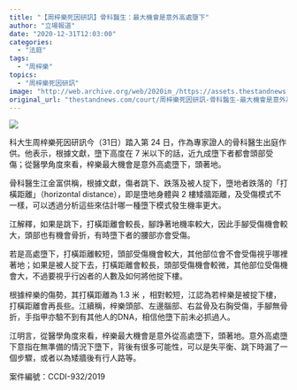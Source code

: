 ```yaml
---
title: "【周梓樂死因研訊】骨科醫生：最大機會是意外高處墮下"
author: "立場報道"
date: "2020-12-31T12:03:00"
categories:
  - "法庭"
tags:
  - "周梓樂"
topics:
  - "周梓樂死因研訊"
image: "http://web.archive.org/web/2020im_/https://assets.thestandnews.com/media/photos/20201228-15_80ntX_3UyTyoa.png"
original_url: "thestandnews.com/court/周梓樂死因研訊-骨科醫生-最大機會是意外高處墮下"
---
```

![](http://web.archive.org/web/2020im_/https://assets.thestandnews.com/media/photos/20201228-15_80ntX_3UyTyoa.png)

科大生周梓樂死因研訊今（31日）踏入第 24 日，作為專家證人的骨科醫生出庭作供。他表示，根據文獻，墮下高度在 7 米以下的話，近九成墮下者都會頭部受傷；從醫學角度來看，梓樂最大機會是意外高處墮下，頭著地。

骨科醫生江金富供稱，根據文獻，傷者跳下、跌落及被人掟下，墮地者跌落的「打橫距離」（horizontal distance），即是墮地身體與 2 樓矮牆距離，及受傷模式不一樣，可以透過分析這些來估計哪一種墮下模式發生機率更大。

江解釋，如果是跳下，打橫距離會較長，腳踭著地機率較大，因此手腳受傷機會較大，頭部也有機會骨折，有時墮下者的腰部亦會受傷。

若是高處墮下，打橫距離較短，頭部受傷機會較大，其他部位會不會受傷視乎哪裡著地；如果是被人掟下去，打橫距離會較長，頭部受傷機會較微，其他部位受傷機會大，不過要視乎行凶者的人數及如何將他掟下樓。

根據梓樂的傷勢，其打橫距離為 1.3 米 ，相對較短，江認為若梓樂是被掟下樓，打橫距離會再長些。江續稱，梓樂頭部、左邊腦部、右盆骨及右胸受傷，手腳無骨折，手指甲亦驗不到有其他人的DNA，相信他墮下前未必抓過人。

江明言，從醫學角度來看，梓樂最大機會是意外從高處墮下，頭著地。意外高處墮下意指在無準備的情況下墮下，背後有很多可能性，可以是失平衡、跳下時漏了一個步驟，或者以為矮牆後有行人路等。

案件編號：CCDI-932/2019